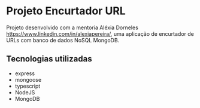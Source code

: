 # Projeto Encurtador URL

Projeto desenvolvido com a mentoria Aléxia Dorneles https://www.linkedin.com/in/alexiapereira/, uma aplicação de encurtador de URLs com banco de dados NoSQL MongoDB.

## Tecnologias utilizadas

-   express
-   mongoose
-   typescript
-   NodeJS
-   MongoDB
